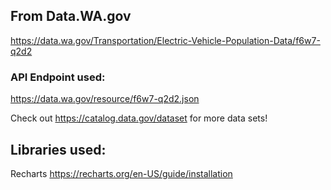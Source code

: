## From Data.WA.gov

https://data.wa.gov/Transportation/Electric-Vehicle-Population-Data/f6w7-q2d2

### API Endpoint used:
https://data.wa.gov/resource/f6w7-q2d2.json

 Check out https://catalog.data.gov/dataset for more data sets!

## Libraries used:

Recharts https://recharts.org/en-US/guide/installation

